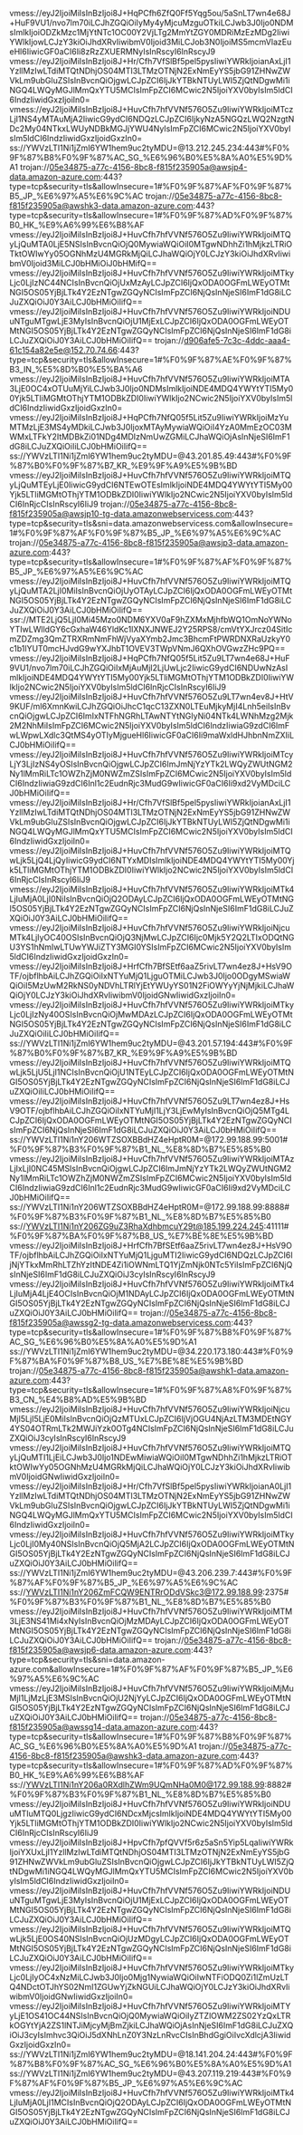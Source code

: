 vmess://eyJ2IjoiMiIsInBzIjoi8J+HqPCfh6ZfQ0Ff5Yqg5ou/5aSnLT7wn4e68J+HuF9VU1/nvo7lm70iLCJhZGQiOiIyMy4yMjcuMzguOTkiLCJwb3J0Ijo0NDMsImlkIjoiODZkMzc1MjYtNTc1OC00Y2VjLTg2MmYtZGY0MDRiMzEzMDg2IiwiYWlkIjowLCJzY3kiOiJhdXRvIiwibmV0Ijoid3MiLCJob3N0IjoiMS5mcmVlazEueHl6IiwicGF0aCI6Ii8zRzZXUERMNyIsInRscyI6InRscyJ9
vmess://eyJ2IjoiMiIsInBzIjoi8J+Hr/Cfh7VfSlBf5pel5pysIiwiYWRkIjoianAxLjI1YzllMzIwLTdiMTQtNDhjOS04MTI3LTMzOTNjN2ExNmEyYS5jbG91ZHNwZWVkLm9ubGluZSIsInBvcnQiOjgwLCJpZCI6IjJkYTBkNTUyLWI5ZjQtNDgwMi1iNGQ4LWQyMGJlMmQxYTU5MCIsImFpZCI6MCwic2N5IjoiYXV0byIsIm5ldCI6IndzIiwidGxzIjoiIn0=
vmess://eyJ2IjoiMiIsInBzIjoi8J+HuvCfh7hfVVNf576O5Zu9IiwiYWRkIjoiMTczLjI1NS4yMTAuMjA2IiwicG9ydCI6NDQzLCJpZCI6IjkyNzA5NGQzLWQ2NzgtNDc2My04NTkxLWUyNDBkMGJjYWU4NyIsImFpZCI6MCwic2N5IjoiYXV0byIsIm5ldCI6IndzIiwidGxzIjoidGxzIn0=
ss://YWVzLTI1Ni1jZmI6YW1hem9uc2tyMDU=@13.212.245.234:443#%F0%9F%87%B8%F0%9F%87%AC_SG_%E6%96%B0%E5%8A%A0%E5%9D%A1
trojan://05e34875-a77c-4156-8bc8-f815f235905a@awsjp4-data.amazon-azure.com:443?type=tcp&security=tls&allowInsecure=1#%F0%9F%87%AF%F0%9F%87%B5_JP_%E6%97%A5%E6%9C%AC
trojan://05e34875-a77c-4156-8bc8-f815f235905a@awshk3-data.amazon-azure.com:443?type=tcp&security=tls&allowInsecure=1#%F0%9F%87%AD%F0%9F%87%B0_HK_%E9%A6%99%E6%B8%AF
vmess://eyJ2IjoiMiIsInBzIjoi8J+HuvCfh7hfVVNf576O5Zu9IiwiYWRkIjoiMTQyLjQuMTA0LjE5NSIsInBvcnQiOjQ0MywiaWQiOiI0MTgwNDhhZi1hMjkzLTRiOTktOWIwYy05OGNhMzU4MGRkMjQiLCJhaWQiOjY0LCJzY3kiOiJhdXRvIiwibmV0Ijoid3MiLCJ0bHMiOiJ0bHMifQ==
vmess://eyJ2IjoiMiIsInBzIjoi8J+HuvCfh7hfVVNf576O5Zu9IiwiYWRkIjoiMTkyLjc0LjIzNC44NCIsInBvcnQiOjUxMzAyLCJpZCI6IjQxODA0OGFmLWEyOTMtNGI5OS05YjBjLTk4Y2EzNTgwZGQyNCIsImFpZCI6NjQsInNjeSI6ImF1dG8iLCJuZXQiOiJ0Y3AiLCJ0bHMiOiIifQ==
vmess://eyJ2IjoiMiIsInBzIjoi8J+HuvCfh7hfVVNf576O5Zu9IiwiYWRkIjoiNDUuNTguMTgwLjE3MyIsInBvcnQiOjU1MjExLCJpZCI6IjQxODA0OGFmLWEyOTMtNGI5OS05YjBjLTk4Y2EzNTgwZGQyNCIsImFpZCI6NjQsInNjeSI6ImF1dG8iLCJuZXQiOiJ0Y3AiLCJ0bHMiOiIifQ==
trojan://d906afe5-7c3c-4ddc-aaa4-61c154a82e5e@152.70.74.66:443?type=tcp&security=tls&allowInsecure=1#%F0%9F%87%AE%F0%9F%87%B3_IN_%E5%8D%B0%E5%BA%A6
vmess://eyJ2IjoiMiIsInBzIjoi8J+HuvCfh7hfVVNf576O5Zu9IiwiYWRkIjoiMTA3LjE0OC4xOTUuMjYiLCJwb3J0Ijo0NDMsImlkIjoiNDE4MDQ4YWYtYTI5My00Yjk5LTliMGMtOThjYTM1ODBkZDI0IiwiYWlkIjo2NCwic2N5IjoiYXV0byIsIm5ldCI6IndzIiwidGxzIjoidGxzIn0=
vmess://eyJ2IjoiMiIsInBzIjoi8J+HqPCfh7NfQ05f5Lit5Zu9IiwiYWRkIjoiMzYuMTMzLjE3MS4yMDkiLCJwb3J0IjoxMTAyMywiaWQiOiI4YzA0MmEzOC03MWMxLTFkY2ItMDBkZi01NDg4MDIzNmUwZGMiLCJhaWQiOjAsInNjeSI6ImF1dG8iLCJuZXQiOiIiLCJ0bHMiOiIifQ==
ss://YWVzLTI1Ni1jZmI6YW1hem9uc2tyMDU=@43.201.85.49:443#%F0%9F%87%B0%F0%9F%87%B7_KR_%E9%9F%A9%E5%9B%BD
vmess://eyJ2IjoiMiIsInBzIjoi8J+HuvCfh7hfVVNf576O5Zu9IiwiYWRkIjoiMTQyLjQuMTEyLjE0IiwicG9ydCI6NTEwOTEsImlkIjoiNDE4MDQ4YWYtYTI5My00Yjk5LTliMGMtOThjYTM1ODBkZDI0IiwiYWlkIjo2NCwic2N5IjoiYXV0byIsIm5ldCI6InRjcCIsInRscyI6IiJ9
trojan://05e34875-a77c-4156-8bc8-f815f235905a@awsjp10-tg-data.amazonwebservicess.com:443?type=tcp&security=tls&sni=data.amazonwebservicess.com&allowInsecure=1#%F0%9F%87%AF%F0%9F%87%B5_JP_%E6%97%A5%E6%9C%AC
trojan://05e34875-a77c-4156-8bc8-f815f235905a@awsjp3-data.amazon-azure.com:443?type=tcp&security=tls&allowInsecure=1#%F0%9F%87%AF%F0%9F%87%B5_JP_%E6%97%A5%E6%9C%AC
vmess://eyJ2IjoiMiIsInBzIjoi8J+HuvCfh7hfVVNf576O5Zu9IiwiYWRkIjoiMTQyLjQuMTA2LjI0MiIsInBvcnQiOjUyOTAyLCJpZCI6IjQxODA0OGFmLWEyOTMtNGI5OS05YjBjLTk4Y2EzNTgwZGQyNCIsImFpZCI6NjQsInNjeSI6ImF1dG8iLCJuZXQiOiJ0Y3AiLCJ0bHMiOiIifQ==
ssr://MTE2LjQ5LjI0Mi45Mzo0NDM6YXV0aF9hZXMxMjhfbWQ1OmNoYWNoYTIwLWlldGY6cGxhaW46YldKc1lXNXJNWEJ2Y25RPS8/cmVtYXJrcz04SitIcmZDZmg3QmZTRXRmNmFhWjVyaXYmb2Jmc3BhcmFtPWRDNXRaUzkyY0c1b1lYUT0mcHJvdG9wYXJhbT1OVEV3TWpVNmJ6QXhOVGwzZHc9PQ==
vmess://eyJ2IjoiMiIsInBzIjoi8J+HqPCfh7NfQ05f5Lit5Zu9LT7wn4e68J+HuF9VU1/nvo7lm70iLCJhZGQiOiIxMjAuMjI2LjUwLjc2IiwicG9ydCI6NDUwNzAsImlkIjoiNDE4MDQ4YWYtYTI5My00Yjk5LTliMGMtOThjYTM1ODBkZDI0IiwiYWlkIjo2NCwic2N5IjoiYXV0byIsIm5ldCI6InRjcCIsInRscyI6IiJ9
vmess://eyJ2IjoiMiIsInBzIjoi8J+HuvCfh7hfVVNf576O5Zu9LT7wn4ev8J+HtV9KUF/ml6XmnKwiLCJhZGQiOiJhcC1qcC13ZXN0LTEuMjkyMjI4Lnh5eiIsInBvcnQiOjgwLCJpZCI6ImIxNTFhNGRhLTAwNTYtNGIyNi04NTk4LWNhMzg2Mjk2M2NhMiIsImFpZCI6MCwic2N5IjoiYXV0byIsIm5ldCI6IndzIiwiaG9zdCI6ImFwLWpwLXdlc3QtMS4yOTIyMjgueHl6IiwicGF0aCI6Ii9maWxldHJhbnNmZXIiLCJ0bHMiOiIifQ==
vmess://eyJ2IjoiMiIsInBzIjoi8J+HuvCfh7hfVVNf576O5Zu9IiwiYWRkIjoiMTcyLjY3LjIzNS4yOSIsInBvcnQiOjgwLCJpZCI6ImJmNjYzYTk2LWQyZWUtNGM2Ny1lMmRiLTc1OWZhZjM0NWZmZSIsImFpZCI6MCwic2N5IjoiYXV0byIsIm5ldCI6IndzIiwiaG9zdCI6Inl1c2EudnRjc3MudG9wIiwicGF0aCI6Ii9xd2VyMDciLCJ0bHMiOiIifQ==
vmess://eyJ2IjoiMiIsInBzIjoi8J+Hr/Cfh7VfSlBf5pel5pysIiwiYWRkIjoianAxLjI1YzllMzIwLTdiMTQtNDhjOS04MTI3LTMzOTNjN2ExNmEyYS5jbG91ZHNwZWVkLm9ubGluZSIsInBvcnQiOjgwLCJpZCI6IjJkYTBkNTUyLWI5ZjQtNDgwMi1iNGQ4LWQyMGJlMmQxYTU5MCIsImFpZCI6MCwic2N5IjoiYXV0byIsIm5ldCI6IndzIiwidGxzIjoiIn0=
vmess://eyJ2IjoiMiIsInBzIjoi8J+HuvCfh7hfVVNf576O5Zu9IiwiYWRkIjoiMTQwLjk5LjQ4LjQyIiwicG9ydCI6NTYxMDIsImlkIjoiNDE4MDQ4YWYtYTI5My00Yjk5LTliMGMtOThjYTM1ODBkZDI0IiwiYWlkIjo2NCwic2N5IjoiYXV0byIsIm5ldCI6InRjcCIsInRscyI6IiJ9
vmess://eyJ2IjoiMiIsInBzIjoi8J+HuvCfh7hfVVNf576O5Zu9IiwiYWRkIjoiMTk4LjIuMjA0LjI0NiIsInBvcnQiOjQ2ODAyLCJpZCI6IjQxODA0OGFmLWEyOTMtNGI5OS05YjBjLTk4Y2EzNTgwZGQyNCIsImFpZCI6NjQsInNjeSI6ImF1dG8iLCJuZXQiOiJ0Y3AiLCJ0bHMiOiIifQ==
vmess://eyJ2IjoiMiIsInBzIjoi8J+HuvCfh7hfVVNf576O5Zu9IiwiYWRkIjoiNjcuMTk4LjIyOC40OSIsInBvcnQiOjQ3NjMwLCJpZCI6Ijc0Mjk5Y2Q2LTIxODQtNGU3YS1hNmIwLTUwYWJiZTY3MGI0YSIsImFpZCI6MCwic2N5IjoiYXV0byIsIm5ldCI6IndzIiwidGxzIjoidGxzIn0=
vmess://eyJ2IjoiMiIsInBzIjoi8J+HrfCfh7BfSEtf6aaZ5rivLT7wn4ez8J+HsV9OTF/ojbflhbAiLCJhZGQiOiIxNTYuMjQ1LjguOTMiLCJwb3J0Ijo0ODgyMSwiaWQiOiI5MzUwM2RkNS0yNDVhLTRlYjEtYWUyYS01N2FiOWYyYjNjMjkiLCJhaWQiOjY0LCJzY3kiOiJhdXRvIiwibmV0IjoidGNwIiwidGxzIjoiIn0=
vmess://eyJ2IjoiMiIsInBzIjoi8J+HuvCfh7hfVVNf576O5Zu9IiwiYWRkIjoiMTkyLjc0LjIzNy40OSIsInBvcnQiOjMwMDAzLCJpZCI6IjQxODA0OGFmLWEyOTMtNGI5OS05YjBjLTk4Y2EzNTgwZGQyNCIsImFpZCI6NjQsInNjeSI6ImF1dG8iLCJuZXQiOiIiLCJ0bHMiOiIifQ==
ss://YWVzLTI1Ni1jZmI6YW1hem9uc2tyMDU=@43.201.57.194:443#%F0%9F%87%B0%F0%9F%87%B7_KR_%E9%9F%A9%E5%9B%BD
vmess://eyJ2IjoiMiIsInBzIjoi8J+HuvCfh7hfVVNf576O5Zu9IiwiYWRkIjoiMTQwLjk5LjU5LjI1NCIsInBvcnQiOjU1NTEyLCJpZCI6IjQxODA0OGFmLWEyOTMtNGI5OS05YjBjLTk4Y2EzNTgwZGQyNCIsImFpZCI6NjQsInNjeSI6ImF1dG8iLCJuZXQiOiIiLCJ0bHMiOiIifQ==
vmess://eyJ2IjoiMiIsInBzIjoi8J+HuvCfh7hfVVNf576O5Zu9LT7wn4ez8J+HsV9OTF/ojbflhbAiLCJhZGQiOiIxNTYuMjI1LjY3LjEwMyIsInBvcnQiOjQ5MTg4LCJpZCI6IjQxODA0OGFmLWEyOTMtNGI5OS05YjBjLTk4Y2EzNTgwZGQyNCIsImFpZCI6NjQsInNjeSI6ImF1dG8iLCJuZXQiOiJ0Y3AiLCJ0bHMiOiIifQ==
ss://YWVzLTI1Ni1nY206WTZSOXBBdHZ4eHptR0M=@172.99.188.99:5001#%F0%9F%87%B3%F0%9F%87%B1_NL_%E8%8D%B7%E5%85%B0
vmess://eyJ2IjoiMiIsInBzIjoi8J+HuvCfh7hfVVNf576O5Zu9IiwiYWRkIjoiMTAzLjIxLjI0NC45MSIsInBvcnQiOjgwLCJpZCI6ImJmNjYzYTk2LWQyZWUtNGM2Ny1lMmRiLTc1OWZhZjM0NWZmZSIsImFpZCI6MCwic2N5IjoiYXV0byIsIm5ldCI6IndzIiwiaG9zdCI6Inl1c2EudnRjc3MudG9wIiwicGF0aCI6Ii9xd2VyMDciLCJ0bHMiOiIifQ==
ss://YWVzLTI1Ni1nY206WTZSOXBBdHZ4eHptR0M=@172.99.188.99:8888#%F0%9F%87%B3%F0%9F%87%B1_NL_%E8%8D%B7%E5%85%B0
ss://YWVzLTI1Ni1nY206ZG9uZ3RhaXdhbmcuY29t@185.199.224.245:41111#%F0%9F%87%BA%F0%9F%87%B8_US_%E7%BE%8E%E5%9B%BD
vmess://eyJ2IjoiMiIsInBzIjoi8J+HrfCfh7BfSEtf6aaZ5rivLT7wn4ez8J+HsV9OTF/ojbflhbAiLCJhZGQiOiIxNTYuMjQ1LjguMTI2IiwicG9ydCI6NDQzLCJpZCI6IjNjYTkxMmRhLTZhYzItNDE4Zi1iOWNmLTQ1YjZmNjk0NTc5YiIsImFpZCI6NjQsInNjeSI6ImF1dG8iLCJuZXQiOiJ3cyIsInRscyI6InRscyJ9
vmess://eyJ2IjoiMiIsInBzIjoi8J+HuvCfh7hfVVNf576O5Zu9IiwiYWRkIjoiMTk4LjIuMjA4LjE4OCIsInBvcnQiOjM1NDAyLCJpZCI6IjQxODA0OGFmLWEyOTMtNGI5OS05YjBjLTk4Y2EzNTgwZGQyNCIsImFpZCI6NjQsInNjeSI6ImF1dG8iLCJuZXQiOiJ0Y3AiLCJ0bHMiOiIifQ==
trojan://05e34875-a77c-4156-8bc8-f815f235905a@awssg2-tg-data.amazonwebservicess.com:443?type=tcp&security=tls&allowInsecure=1#%F0%9F%87%B8%F0%9F%87%AC_SG_%E6%96%B0%E5%8A%A0%E5%9D%A1
ss://YWVzLTI1Ni1jZmI6YW1hem9uc2tyMDU=@34.220.173.180:443#%F0%9F%87%BA%F0%9F%87%B8_US_%E7%BE%8E%E5%9B%BD
trojan://05e34875-a77c-4156-8bc8-f815f235905a@awshk1-data.amazon-azure.com:443?type=tcp&security=tls&allowInsecure=1#%F0%9F%87%A8%F0%9F%87%B3_CN_%E4%B8%AD%E5%9B%BD
vmess://eyJ2IjoiMiIsInBzIjoi8J+HuvCfh7hfVVNf576O5Zu9IiwiYWRkIjoiNjcuMjI5LjI5LjE0MiIsInBvcnQiOjQzMTUxLCJpZCI6IjVjOGU4NjAzLTM3MDEtNGY4YS04OTRmLTk2MWJiYzk0OTg4NCIsImFpZCI6NjQsInNjeSI6ImF1dG8iLCJuZXQiOiJ3cyIsInRscyI6InRscyJ9
vmess://eyJ2IjoiMiIsInBzIjoi8J+HuvCfh7hfVVNf576O5Zu9IiwiYWRkIjoiMTQyLjQuMTI1LjEiLCJwb3J0Ijo1NDEwMiwiaWQiOiI0MTgwNDhhZi1hMjkzLTRiOTktOWIwYy05OGNhMzU4MGRkMjQiLCJhaWQiOjY0LCJzY3kiOiJhdXRvIiwibmV0IjoidGNwIiwidGxzIjoiIn0=
vmess://eyJ2IjoiMiIsInBzIjoi8J+Hr/Cfh7VfSlBf5pel5pysIiwiYWRkIjoianA0LjI1YzllMzIwLTdiMTQtNDhjOS04MTI3LTMzOTNjN2ExNmEyYS5jbG91ZHNwZWVkLm9ubGluZSIsInBvcnQiOjgwLCJpZCI6IjJkYTBkNTUyLWI5ZjQtNDgwMi1iNGQ4LWQyMGJlMmQxYTU5MCIsImFpZCI6MCwic2N5IjoiYXV0byIsIm5ldCI6IndzIiwidGxzIjoiIn0=
vmess://eyJ2IjoiMiIsInBzIjoi8J+HuvCfh7hfVVNf576O5Zu9IiwiYWRkIjoiMTkyLjc0LjI0My40NSIsInBvcnQiOjQ5MjA2LCJpZCI6IjQxODA0OGFmLWEyOTMtNGI5OS05YjBjLTk4Y2EzNTgwZGQyNCIsImFpZCI6NjQsInNjeSI6ImF1dG8iLCJuZXQiOiJ0Y3AiLCJ0bHMiOiIifQ==
ss://YWVzLTI1Ni1jZmI6YW1hem9uc2tyMDU=@43.206.239.7:443#%F0%9F%87%AF%F0%9F%87%B5_JP_%E6%97%A5%E6%9C%AC
ss://YWVzLTI1Ni1nY206ZmFCQW9ENTRrODdVSkc3@172.99.188.99:2375#%F0%9F%87%B3%F0%9F%87%B1_NL_%E8%8D%B7%E5%85%B0
vmess://eyJ2IjoiMiIsInBzIjoi8J+HuvCfh7hfVVNf576O5Zu9IiwiYWRkIjoiMTM3LjE3NS41Mi4xNyIsInBvcnQiOjMzMDAyLCJpZCI6IjQxODA0OGFmLWEyOTMtNGI5OS05YjBjLTk4Y2EzNTgwZGQyNCIsImFpZCI6NjQsInNjeSI6ImF1dG8iLCJuZXQiOiJ0Y3AiLCJ0bHMiOiIifQ==
trojan://05e34875-a77c-4156-8bc8-f815f235905a@awsjp6-data.amazon-azure.com:443?type=tcp&security=tls&sni=data.amazon-azure.com&allowInsecure=1#%F0%9F%87%AF%F0%9F%87%B5_JP_%E6%97%A5%E6%9C%AC
vmess://eyJ2IjoiMiIsInBzIjoi8J+HuvCfh7hfVVNf576O5Zu9IiwiYWRkIjoiMjMuMjI1LjMzLjE3MSIsInBvcnQiOjU2NjYyLCJpZCI6IjQxODA0OGFmLWEyOTMtNGI5OS05YjBjLTk4Y2EzNTgwZGQyNCIsImFpZCI6NjQsInNjeSI6ImF1dG8iLCJuZXQiOiJ0Y3AiLCJ0bHMiOiIifQ==
trojan://05e34875-a77c-4156-8bc8-f815f235905a@awssg14-data.amazon-azure.com:443?type=tcp&security=tls&allowInsecure=1#%F0%9F%87%B8%F0%9F%87%AC_SG_%E6%96%B0%E5%8A%A0%E5%9D%A1
trojan://05e34875-a77c-4156-8bc8-f815f235905a@awshk3-data.amazon-azure.com:443?type=tcp&security=tls&allowInsecure=1#%F0%9F%87%AD%F0%9F%87%B0_HK_%E9%A6%99%E6%B8%AF
ss://YWVzLTI1Ni1nY206a0RXdlhZWm9UQmNHa0M0@172.99.188.99:8882#%F0%9F%87%B3%F0%9F%87%B1_NL_%E8%8D%B7%E5%85%B0
vmess://eyJ2IjoiMiIsInBzIjoi8J+HuvCfh7hfVVNf576O5Zu9IiwiYWRkIjoiNDUuMTIuMTQ0LjgzIiwicG9ydCI6NDcxMjcsImlkIjoiNDE4MDQ4YWYtYTI5My00Yjk5LTliMGMtOThjYTM1ODBkZDI0IiwiYWlkIjo2NCwic2N5IjoiYXV0byIsIm5ldCI6InRjcCIsInRscyI6IiJ9
vmess://eyJ2IjoiMiIsInBzIjoi8J+HpvCfh7pfQVVf5r6z5aSn5Yip5LqaIiwiYWRkIjoiYXUxLjI1YzllMzIwLTdiMTQtNDhjOS04MTI3LTMzOTNjN2ExNmEyYS5jbG91ZHNwZWVkLm9ubGluZSIsInBvcnQiOjgwLCJpZCI6IjJkYTBkNTUyLWI5ZjQtNDgwMi1iNGQ4LWQyMGJlMmQxYTU5MCIsImFpZCI6MCwic2N5IjoiYXV0byIsIm5ldCI6IndzIiwidGxzIjoiIn0=
vmess://eyJ2IjoiMiIsInBzIjoi8J+HuvCfh7hfVVNf576O5Zu9IiwiYWRkIjoiNDUuNTguMTgwLjE3MyIsInBvcnQiOjU1MjExLCJpZCI6IjQxODA0OGFmLWEyOTMtNGI5OS05YjBjLTk4Y2EzNTgwZGQyNCIsImFpZCI6NjQsInNjeSI6ImF1dG8iLCJuZXQiOiJ0Y3AiLCJ0bHMiOiIifQ==
vmess://eyJ2IjoiMiIsInBzIjoi8J+HuvCfh7hfVVNf576O5Zu9IiwiYWRkIjoiMTQwLjk5LjE0OS40NSIsInBvcnQiOjUzMDgyLCJpZCI6IjQxODA0OGFmLWEyOTMtNGI5OS05YjBjLTk4Y2EzNTgwZGQyNCIsImFpZCI6NjQsInNjeSI6ImF1dG8iLCJuZXQiOiJ0Y3AiLCJ0bHMiOiIifQ==
vmess://eyJ2IjoiMiIsInBzIjoi8J+HuvCfh7hfVVNf576O5Zu9IiwiYWRkIjoiMTkyLjc0LjIyOC4xNzMiLCJwb3J0Ijo0Mjg1NywiaWQiOiIwNTFiODQ0Zi1lZmUzLTQ4NDctOTJhYS02NmI1ZGUwYjZkNGUiLCJhaWQiOjY0LCJzY3kiOiJhdXRvIiwibmV0IjoidGNwIiwidGxzIjoiIn0=
vmess://eyJ2IjoiMiIsInBzIjoi8J+HuvCfh7hfVVNf576O5Zu9IiwiYWRkIjoiMTYyLjE1OS41OC44NSIsInBvcnQiOjQ0MywiaWQiOiIyZTZlOWM2ZS02YzQxLTRkOGYtYjA2ZS1lNTJiMjcyMjBmZjkiLCJhaWQiOjAsInNjeSI6ImF1dG8iLCJuZXQiOiJ3cyIsImhvc3QiOiJ5dXNhLnZ0Y3NzLnRvcCIsInBhdGgiOiIvcXdlcjA3IiwidGxzIjoidGxzIn0=
ss://YWVzLTI1Ni1jZmI6YW1hem9uc2tyMDU=@18.141.204.24:443#%F0%9F%87%B8%F0%9F%87%AC_SG_%E6%96%B0%E5%8A%A0%E5%9D%A1
ss://YWVzLTI1Ni1jZmI6YW1hem9uc2tyMDU=@43.207.119.219:443#%F0%9F%87%AF%F0%9F%87%B5_JP_%E6%97%A5%E6%9C%AC
vmess://eyJ2IjoiMiIsInBzIjoi8J+HuvCfh7hfVVNf576O5Zu9IiwiYWRkIjoiMTk4LjIuMjA0LjI1MCIsInBvcnQiOjQ2ODAyLCJpZCI6IjQxODA0OGFmLWEyOTMtNGI5OS05YjBjLTk4Y2EzNTgwZGQyNCIsImFpZCI6NjQsInNjeSI6ImF1dG8iLCJuZXQiOiJ0Y3AiLCJ0bHMiOiIifQ==
